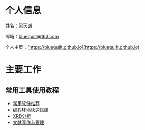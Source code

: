 # 个人信息

姓名：梁天诚

邮箱：bluequilt@163.com

个人主页：[https://bluequilt.github.io](https://bluequilt.github.io)

# 主要工作
## 常用工具使用教程

- [常用软件推荐](https://www.wolai.com/n7rDb8xTiSHjfXehDJhV6b?theme=light)
- [编程环境快速搭建](https://ltctm.github.io/programme-environment/)
- [XRD分析](https://www.yuque.com/books/share/1188c8c1-b376-49fb-8422-3abe6fc852f4?#%20%E3%80%8AXRD%E5%88%86%E6%9E%90%E3%80%8B)
- [文献写作与管理](https://www.yuque.com/books/share/e81c1cb6-9ae8-4d00-86dc-29e5b162deb8?#%20%E3%80%8A%E6%96%87%E7%8C%AE%E5%86%99%E4%BD%9C%E4%B8%8E%E7%AE%A1%E7%90%86%E3%80%8B)

